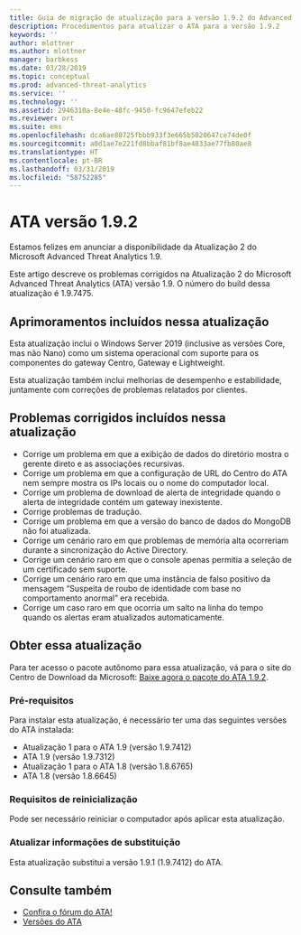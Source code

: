 ```yaml
---
title: Guia de migração de atualização para a versão 1.9.2 do Advanced Threat Analytics | Microsoft Docs
description: Procedimentos para atualizar o ATA para a versão 1.9.2
keywords: ''
author: mlottner
ms.author: mlottner
manager: barbkess
ms.date: 03/28/2019
ms.topic: conceptual
ms.prod: advanced-threat-analytics
ms.service: ''
ms.technology: ''
ms.assetid: 2946310a-8e4e-48fc-9450-fc9647efeb22
ms.reviewer: ort
ms.suite: ems
ms.openlocfilehash: dca6ae80725fbbb933f3e665b5020647ce74de0f
ms.sourcegitcommit: a0d1ae7e221fd8bbaf81bf8ae4833ae77fb80ae8
ms.translationtype: HT
ms.contentlocale: pt-BR
ms.lasthandoff: 03/31/2019
ms.locfileid: "58752285"
---
```

# <a name="ata-version-192"></a>ATA versão 1.9.2


Estamos felizes em anunciar a disponibilidade da Atualização 2 do Microsoft Advanced Threat Analytics 1.9.

Este artigo descreve os problemas corrigidos na Atualização 2 do Microsoft Advanced Threat Analytics (ATA) versão 1.9. O número do build dessa atualização é 1.9.7475.

## <a name="improvements-included-in-this-update"></a>Aprimoramentos incluídos nessa atualização

Esta atualização inclui o Windows Server 2019 (inclusive as versões Core, mas não Nano) como um sistema operacional com suporte para os componentes do gateway Centro, Gateway e Lightweight.

Esta atualização também inclui melhorias de desempenho e estabilidade, juntamente com correções de problemas relatados por clientes.

## <a name="fixed-issues-included-in-this-update"></a>Problemas corrigidos incluídos nessa atualização

- Corrige um problema em que a exibição de dados do diretório mostra o gerente direto e as associações recursivas.
- Corrige um problema em que a configuração de URL do Centro do ATA nem sempre mostra os IPs locais ou o nome do computador local.
- Corrige um problema de download de alerta de integridade quando o alerta de integridade contém um gateway inexistente.
- Corrige problemas de tradução.
- Corrige um problema em que a versão do banco de dados do MongoDB não foi atualizada.
- Corrige um cenário raro em que problemas de memória alta ocorreriam durante a sincronização do Active Directory.
- Corrige um cenário raro em que o console apenas permitia a seleção de um certificado sem suporte.
- Corrige um cenário raro em que uma instância de falso positivo da mensagem “Suspeita de roubo de identidade com base no comportamento anormal” era recebida.
- Corrige um caso raro em que ocorria um salto na linha do tempo quando os alertas eram atualizados automaticamente.

## <a name="get-this-update"></a>Obter essa atualização

Para ter acesso o pacote autônomo para essa atualização, vá para o site do Centro de Download da Microsoft: [Baixe agora o pacote do ATA 1.9.2](https://www.microsoft.com/en-us/download/details.aspx?id=56725).

### <a name="prerequisites"></a>Pré-requisitos

Para instalar esta atualização, é necessário ter uma das seguintes versões do ATA instalada: 
- Atualização 1 para o ATA 1.9 (versão 1.9.7412)
- ATA 1.9 (versão 1.9.7312)
- Atualização 1 para o ATA 1.8 (versão 1.8.6765)
- ATA 1.8 (versão 1.8.6645)

### <a name="restart-requirement"></a>Requisitos de reinicialização

Pode ser necessário reiniciar o computador após aplicar esta atualização.

### <a name="update-replacement-information"></a>Atualizar informações de substituição

Esta atualização substitui a versão 1.9.1 (1.9.7412) do ATA.


## <a name="see-also"></a>Consulte também

- [Confira o fórum do ATA!](https://social.technet.microsoft.com/Forums/security/home?forum=mata)
- [Versões do ATA](ata-versions.md)